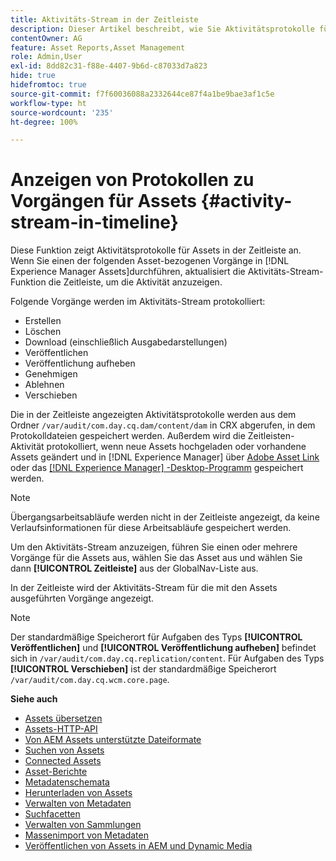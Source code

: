 ```yaml
---
title: Aktivitäts-Stream in der Zeitleiste
description: Dieser Artikel beschreibt, wie Sie Aktivitätsprotokolle für Assets in der Zeitleiste anzeigen können.
contentOwner: AG
feature: Asset Reports,Asset Management
role: Admin,User
exl-id: 8dd82c31-f88e-4407-9b6d-c87033d7a823
hide: true
hidefromtoc: true
source-git-commit: f7f60036088a2332644ce87f4a1be9bae3af1c5e
workflow-type: ht
source-wordcount: '235'
ht-degree: 100%

---
```


# Anzeigen von Protokollen zu Vorgängen für Assets {#activity-stream-in-timeline}

Diese Funktion zeigt Aktivitätsprotokolle für Assets in der Zeitleiste an. Wenn Sie einen der folgenden Asset-bezogenen Vorgänge in [!DNL Experience Manager Assets]durchführen, aktualisiert die Aktivitäts-Stream-Funktion die Zeitleiste, um die Aktivität anzuzeigen.

Folgende Vorgänge werden im Aktivitäts-Stream protokolliert:

* Erstellen
* Löschen
* Download (einschließlich Ausgabedarstellungen)
* Veröffentlichen
* Veröffentlichung aufheben
* Genehmigen
* Ablehnen
* Verschieben

Die in der Zeitleiste angezeigten Aktivitätsprotokolle werden aus dem Ordner `/var/audit/com.day.cq.dam/content/dam` in CRX abgerufen, in dem Protokolldateien gespeichert werden.  Außerdem wird die Zeitleisten-Aktivität protokolliert, wenn neue Assets hochgeladen oder vorhandene Assets geändert und in [!DNL Experience Manager] über [Adobe Asset Link](https://helpx.adobe.com/de/enterprise/using/manage-assets-using-adobe-asset-link.html) oder das [[!DNL Experience Manager] -Desktop-Programm](https://experienceleague.adobe.com/docs/experience-manager-desktop-app/using/release-notes.html?lang=de) gespeichert werden.

>[!NOTE]
>
>Übergangsarbeitsabläufe werden nicht in der Zeitleiste angezeigt, da keine Verlaufsinformationen für diese Arbeitsabläufe gespeichert werden.

Um den Aktivitäts-Stream anzuzeigen, führen Sie einen oder mehrere Vorgänge für die Assets aus, wählen Sie das Asset aus und wählen Sie dann **[!UICONTROL Zeitleiste]** aus der GlobalNav-Liste aus.

<!-- ![timeline-2](assets/timeline-2.png) -->

In der Zeitleiste wird der Aktivitäts-Stream für die mit den Assets ausgeführten Vorgänge angezeigt.

<!-- ![activity_stream](assets/activity_stream.png) -->

>[!NOTE]
>
>Der standardmäßige Speicherort für Aufgaben des Typs **[!UICONTROL Veröffentlichen]** und **[!UICONTROL Veröffentlichung aufheben]** befindet sich in `/var/audit/com.day.cq.replication/content`. Für Aufgaben des Typs **[!UICONTROL Verschieben]** ist der standardmäßige Speicherort `/var/audit/com.day.cq.wcm.core.page`.

**Siehe auch**

* [Assets übersetzen](translate-assets.md)
* [Assets-HTTP-API](mac-api-assets.md)
* [Von AEM Assets unterstützte Dateiformate](file-format-support.md)
* [Suchen von Assets](search-assets.md)
* [Connected Assets](use-assets-across-connected-assets-instances.md)
* [Asset-Berichte](asset-reports.md)
* [Metadatenschemata](metadata-schemas.md)
* [Herunterladen von Assets](download-assets-from-aem.md)
* [Verwalten von Metadaten](manage-metadata.md)
* [Suchfacetten](search-facets.md)
* [Verwalten von Sammlungen](manage-collections.md)
* [Massenimport von Metadaten](metadata-import-export.md)
* [Veröffentlichen von Assets in AEM und Dynamic Media](/help/assets/publish-assets-to-aem-and-dm.md)
